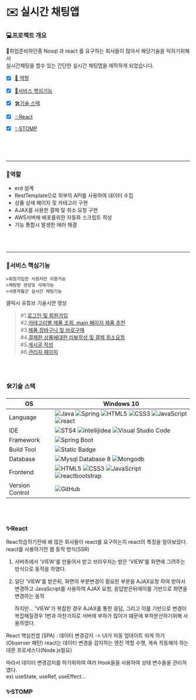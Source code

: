 
# ✉️ 실시간 채팅앱 <br/>

### 💻프로젝트 개요
💬취업준비하던중 Nosql 과 react 를 요구하는 회사들이 많아서 해당기술을 익히기위해서    
 실시간채팅을 할수 있는 간단한 실시간 채팅앱을 제작하게 되었습니다.
- [x] [🍾 역할](#역할)
- [x] [🎯서비스 핵심기능](#서비스-핵심기능)
- [x] [🛠기술 스택](#기술-스택)
- [x] [✨React](#react)
- [x] [✨STOMP](#stomp) 


<br/><br/><br/>
<hr/>

### 🍾역할 
-  erd 설계  
-  RestTemplate으로 외부의 API를 사용하여 데이터 수집  
-  상품 상세 페이지 및 카테고리 구현   
-  AJAX를 사용한 결제 및 취소 요청 구현   
-  AWS서버에 배포를위한 자동화 스크립트 작성     
-  기능 통합시 발생한 에러 해결     
 <br/><br/><br/>
<hr/>


### 🎯서비스 핵심기능
```
>회원가입한 사용자만 이용가능
>채팅방 생성및 삭제가능
>사용자들간 실시간 채팅기능
```
클릭시 유튜브 기술시연 영상   
   
 >#1.[로그인 및 회원가입](https://youtu.be/vDreVqhy6dY)    
 >#2.[카테고리별 제품 조회, main 페이지 제품 추천](https://youtu.be/ZsKDU0IyimI)     
 >#3.[제품 장바구니 및 바로구매](https://youtu.be/KlHED1Shz_o)           
 >#4.[결제한 상품에대한 리뷰작성 및 결제 취소요청](https://youtu.be/o4BEff3XJDE)         
 >#5.[게시글 작성](https://youtu.be/c3nrzZ5vNZc)      
 >#6.[관리자 페이지](https://youtu.be/fKTIbY95Gr8) 


<br/><br/>
### 🛠기술 스택
OS | Windows 10
--- | --- |
Language | ![Java](https://img.shields.io/badge/JAVA-000?style=for-the-badge&logo=java&logoColor=white) ![Spring](https://img.shields.io/badge/Spring-000?style=for-the-badge&logo=spring&logoColor=white) ![HTML5](https://img.shields.io/badge/html5-000?style=for-the-badge&logo=html5&logoColor=white) ![CSS3](https://img.shields.io/badge/css3-000?style=for-the-badge&logo=css3&logoColor=white) ![JavaScript](https://img.shields.io/badge/javascript-000?style=for-the-badge&logo=javascript&logoColor=white) ![react](https://img.shields.io/badge/React-61DAFB?style=for-the-badge)
IDE | ![STS4](https://img.shields.io/badge/STS4-000?style=for-the-badge&logo=spring&logoColor=white) ![intellijidea](https://img.shields.io/badge/Intellij-000?style=for-the-badge&logo=intellijidea&logoColor=white) ![Visual Studio Code](https://img.shields.io/badge/Visual%20Studio%20Code-000?style=for-the-badge&logo=visualstudiocode&logoColor=white)
Framework | ![Spring Boot](https://img.shields.io/badge/Spring%20Boot-6DB33F?style=for-the-badge&logo=springboot&logoColor=white) 
Build Tool | ![Static Badge](https://img.shields.io/badge/Gradle-%2302303A?style=for-the-badge)
Database | ![Mysql Database 8](https://img.shields.io/badge/MySql-F80000?style=for-the-badge) ![Mongodb](https://img.shields.io/badge/Mongodb-47A248?style=for-the-badge)
Frontend | ![HTML5](https://img.shields.io/badge/html5-E34F26?style=for-the-badge&logo=html5&logoColor=white) ![CSS3](https://img.shields.io/badge/css3-1572B6?style=for-the-badge&logo=css3&logoColor=white) ![JavaScript](https://img.shields.io/badge/javascript-F7DF1E?style=for-the-badge&logo=javascript&logoColor=black) ![reactbootstrap](https://img.shields.io/badge/reactbootstrap-41E0FD?style=for-the-badge&logo=reactbootstrap&logoColor=black)
Version Control | ![GitHub](https://img.shields.io/badge/GitHub-181717?style=for-the-badge&logo=GitHub&logoColor=white) |   

<br/><br/>
### ✨React
Reac학습하기전에 왜 많은 회사들이 react를 요구하는지 react의 특징을 알아보았다. 
react를 사용하기전 웹 동작 방식(SSR)
1. 서버측에서 'VIEW'를 만들어서 받고 브라우저는 받은 'VIEW'를 화면에 그려주는 방식으로 동작을 하였다.   
2. 일단 'VIEW'를 받은뒤, 화면의 부분변경이 필요한 부분을 AJAX요청 하여 받아서 변경하고 JavaScript를 사용하여
   AJAX 요청, 응답받은뒤에이를 기반으로 화면을 변경하는 동작

   하지만...
   'VIEW'가 복잡한 경우 AJAX를 통한 응답, 그리고 이를 기반으로 변경이 복잡해질경우 1번과 마찬가지로 서버에 부하가 많이가
   떄문에 부하분산하기위해 사용하였다.

React 핵심컨셉 (SPA) : 데이터 변경감지 -> UI가 자동 업데이트 되게 하기 (Observer 패턴) react는 데이터 변경을 감지하는 엔진 역할 수행, 계속 작동해야 하는 데몬 프로세스다(Node.js필요) 

따라서 데이터 변경감지를 하기위하여 여러 Hook들을 사용하여 상태 변수들을 관리하였다.      
ex) useState, useRef, useEffect...


### ✨STOMP
  



